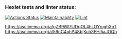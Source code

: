 ### Hexlet tests and linter status:
[![Actions Status](https://github.com/Wenn911/frontend-project-lvl1/workflows/hexlet-check/badge.svg)](https://github.com/Wenn911/frontend-project-lvl1/actions)
[![Maintainability](https://api.codeclimate.com/v1/badges/a99a88d28ad37a79dbf6/maintainability)](https://codeclimate.com/github/codeclimate/codeclimate/maintainability)
[![Lint](https://github.com/Wenn911/frontend-project-lvl1/actions/workflows/eslint-check.yml/badge.svg)](https://github.com/Wenn911/frontend-project-lvl1/actions/workflows/eslint-check.yml)


https://asciinema.org/a/gZB9iW7lJDqOL4hLOYroghXoT
https://asciinema.org/a/59cC4ohP48bjKuh3EHi5aJOQh
